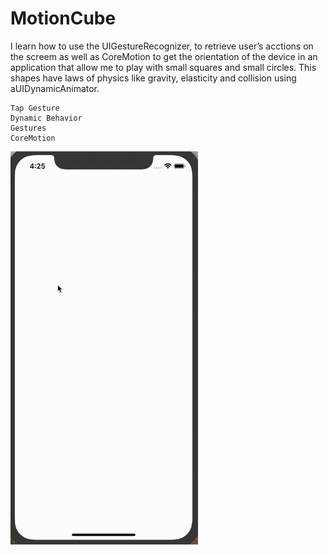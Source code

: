 # MotionCube

I learn how to use the UIGestureRecognizer, to retrieve user’s acctions on the screem as well as CoreMotion to get the orientation of the device in an application that allow me to play with small squares and small circles. This shapes have laws of physics like gravity, elasticity and collision using aUIDynamicAnimator.

	Tap Gesture
	Dynamic Behavior
	Gestures
	CoreMotion
	
<img src="https://github.com/vkozhemi/MotionCube/raw/master/img/Cube.gif" width="300">

